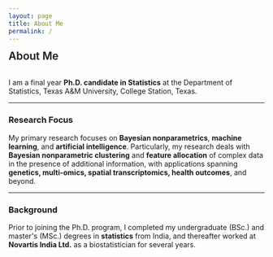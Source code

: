 ```yaml
---
layout: page
title: About Me
permalink: /
---
```


<span style="font-size:1.5em; font-weight:600;">About Me</span>
<br><br>

I am a final year **Ph.D. candidate in Statistics** at the Department of Statistics, Texas A&M University, College Station, Texas. 

---

### Research Focus
My primary research focuses on **Bayesian nonparametrics**, **machine learning**, and **artificial intelligence**. Particularly, my research deals with **Bayesian nonparametric clustering** and **feature allocation** of complex data in the presence of additional information, with applications spanning **genetics, multi-omics, spatial transcriptomics, health outcomes**, and beyond.

---

### Background
Prior to joining the Ph.D. program, I completed my undergraduate (BSc.) and master's (MSc.) degrees in **statistics** from India, and thereafter worked at **Novartis India Ltd.** as a biostatistician for several years.
